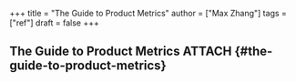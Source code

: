 +++
title = "The Guide to Product Metrics"
author = ["Max Zhang"]
tags = ["ref"]
draft = false
+++

## The Guide to Product Metrics <span class="tag"><span class="ATTACH">ATTACH</span></span> {#the-guide-to-product-metrics}
